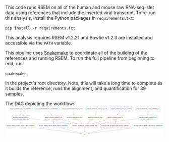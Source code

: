 This code runs RSEM on all of the human and mouse raw RNA-seq islet data using references that include the inserted viral transcript. To re-run this analysis, install the Python packages in `requirements.txt`:  

`pip install -r requirements.txt`  

This analysis requires RSEM v1.2.21 and Bowtie v1.2.3 are installed and accessible via the `PATH` variable. 

This pipeline uses [Snakemake](https://academic.oup.com/bioinformatics/article/28/19/2520/290322) to coordinate all of the building of the references and running RSEM. To run the full pipeline from beginning to end, run: 

`snakemake`  

in the project's root directory. Note, this will take a long time to complete as it builds the reference, runs the alignment, and quantification for 39 samples.  

The DAG depicting the workflow:   
![screenshot](https://github.com/mbernste/nfat-multi-map-reads-analysis/blob/master/dag.png)

